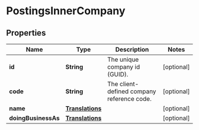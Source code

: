 

# PostingsInnerCompany


## Properties

| Name | Type | Description | Notes |
|------------ | ------------- | ------------- | -------------|
|**id** | **String** | The unique company id (GUID). |  [optional] |
|**code** | **String** | The client-defined company reference code. |  [optional] |
|**name** | [**Translations**](Translations.md) |  |  [optional] |
|**doingBusinessAs** | [**Translations**](Translations.md) |  |  [optional] |



